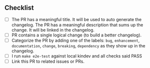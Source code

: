


## Checklist

- [ ] The PR has a meaningful title. It will be used to auto generate the
      changelog.
      The PR has a meaningful description that sums up the change. It will be
      linked in the changelog.
- [ ] PR contains a single logical change (to build a better changelog).
- [ ] Categorize the PR by adding one of the labels:
      `bug`, `enhancement`, `documentation`, `change`, `breaking`, `dependency`
      as they show up in the changelog.
- [ ] I run `make e2e-test` against local kindev and all checks said PASS
- [ ] Link this PR to related issues or PRs.

<!--
Thank you for your pull request. Please provide a description above and
review the checklist.

Contributors guide: ./CONTRIBUTING.md

Remove items that do not apply. For completed items, change [ ] to [x].
These things are not required to open a PR and can be done afterwards,
while the PR is open.
-->
